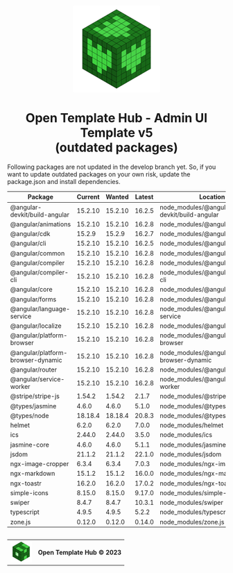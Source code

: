 <p align="center">
  <a href="https://opentemplatehub.com">
    <img src="https://raw.githubusercontent.com/open-template-hub/open-template-hub.github.io/master/assets/logo/ui/admin-ui-logo.png" alt="Logo" width=200>
  </a>
</p>


<h1 align="center">
Open Template Hub - Admin UI Template v5
  <br/>
(outdated packages)
</h1>

Following packages are not updated in the develop branch yet. So, if you want to update outdated packages on your own risk, update the package.json and install dependencies.

| Package | Current | Wanted | Latest | Location |
| --- | --- | --- | --- | --- |
| @angular-devkit/build-angular | 15.2.10 | 15.2.10 | 16.2.5 | node_modules/@angular-devkit/build-angular |
| @angular/animations | 15.2.10 | 15.2.10 | 16.2.8 | node_modules/@angular/animations |
| @angular/cdk | 15.2.9 | 15.2.9 | 16.2.7 | node_modules/@angular/cdk |
| @angular/cli | 15.2.10 | 15.2.10 | 16.2.5 | node_modules/@angular/cli |
| @angular/common | 15.2.10 | 15.2.10 | 16.2.8 | node_modules/@angular/common |
| @angular/compiler | 15.2.10 | 15.2.10 | 16.2.8 | node_modules/@angular/compiler |
| @angular/compiler-cli | 15.2.10 | 15.2.10 | 16.2.8 | node_modules/@angular/compiler-cli |
| @angular/core | 15.2.10 | 15.2.10 | 16.2.8 | node_modules/@angular/core |
| @angular/forms | 15.2.10 | 15.2.10 | 16.2.8 | node_modules/@angular/forms |
| @angular/language-service | 15.2.10 | 15.2.10 | 16.2.8 | node_modules/@angular/language-service |
| @angular/localize | 15.2.10 | 15.2.10 | 16.2.8 | node_modules/@angular/localize |
| @angular/platform-browser | 15.2.10 | 15.2.10 | 16.2.8 | node_modules/@angular/platform-browser |
| @angular/platform-browser-dynamic | 15.2.10 | 15.2.10 | 16.2.8 | node_modules/@angular/platform-browser-dynamic |
| @angular/router | 15.2.10 | 15.2.10 | 16.2.8 | node_modules/@angular/router |
| @angular/service-worker | 15.2.10 | 15.2.10 | 16.2.8 | node_modules/@angular/service-worker |
| @stripe/stripe-js | 1.54.2 | 1.54.2 | 2.1.7 | node_modules/@stripe/stripe-js |
| @types/jasmine | 4.6.0 | 4.6.0 | 5.1.0 | node_modules/@types/jasmine |
| @types/node | 18.18.4 | 18.18.4 | 20.8.3 | node_modules/@types/node |
| helmet | 6.2.0 | 6.2.0 | 7.0.0 | node_modules/helmet |
| ics | 2.44.0 | 2.44.0 | 3.5.0 | node_modules/ics |
| jasmine-core | 4.6.0 | 4.6.0 | 5.1.1 | node_modules/jasmine-core |
| jsdom | 21.1.2 | 21.1.2 | 22.1.0 | node_modules/jsdom |
| ngx-image-cropper | 6.3.4 | 6.3.4 | 7.0.3 | node_modules/ngx-image-cropper |
| ngx-markdown | 15.1.2 | 15.1.2 | 16.0.0 | node_modules/ngx-markdown |
| ngx-toastr | 16.2.0 | 16.2.0 | 17.0.2 | node_modules/ngx-toastr |
| simple-icons | 8.15.0 | 8.15.0 | 9.17.0 | node_modules/simple-icons |
| swiper | 8.4.7 | 8.4.7 | 10.3.1 | node_modules/swiper |
| typescript | 4.9.5 | 4.9.5 | 5.2.2 | node_modules/typescript |
| zone.js | 0.12.0 | 0.12.0 | 0.14.0 | node_modules/zone.js |

<table align="right"><tr><td><a href="https://opentemplatehub.com"><img src="https://raw.githubusercontent.com/open-template-hub/open-template-hub.github.io/master/assets/logo/brand-logo.png" width="50px" alt="oth"/></a></td><td><b>Open Template Hub © 2023</b></td></tr></table>

